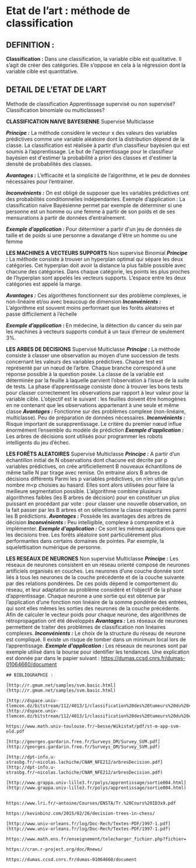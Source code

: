 # Etat de l’art : méthode de classification

## DEFINITION :

**Classification :** Dans une classification, la variable cible est qualitative. Il s’agit de créer des catégories. Elle s’oppose en cela à la régression dont la variable cible est quantitative.

## DETAIL DE L’ETAT DE L’ART


Methode de classification 
Apprentissage supervisé ou non supervisé? 
Classification binomiale ou multiclasses?

**CLASSIFICATION NAIVE BAYESIENNE** 
Supervisé Multiclasse

**_Principe :_** La méthode considère le vecteur x des valeurs des variables prédictives comme une variable aléatoire dont la distribution dépend de la classe. La classification est réalisée à partir d’un classifieur bayésien qui est soumis à l’apprentissage. Le but de l’apprentissage pour le classifieur bayésien est d'estimer la
probabilité a priori des classes et d'estimer la densité de probabilités des classes.

**_Avantages :_** L’efficacité et la simplicité de l’algorithme, et le peu de données nécessaires pour l’entrainer.

**_Inconvénients :_** On est obligé de supposer que les variables prédictives ont des probabilités conditionnelles indépendantes.
Exemple d’application : La classification naïve Bayésienne permet par exemple de déterminer si une personne est un homme ou une femme à partir de son poids et de ses mensurations à partir de données d’entraînement.

**_Exemple d’application :_** Pour déterminer a partir d'un jeu de données de taille et de poids si une personne a davatange d'être un homme ou une femme

**LES MACHINES A VECTEURS SUPPORTS** Non supervisé Binomial
**_Principe :_** La méthode consiste à trouver un hyperplan optimal qui sépare les deux catégories. Cet hyperplan doit avoir la distance la plus faible possible avec chacune
des catégories. Dans chaque catégorie, les points les plus proches de l’hyperplan sont appelés les vecteurs supports. L’espace entre les deux catégories est appelé la
marge.

**_Avantages :_** Ces algorithmes fonctionnent sur des problème complexes, ie non-linéaire et/ou avec beaucoup de dimension
**_Inconvénients :_** L’algorithme est souvent moins performant que les forêts aléatoires et passe difficilement à l’échelle


**_Exemple d’application :_** En médecine, la détection du cancer du sein par les machines à vecteurs supports conduit à un taux d’erreur de seulement 3%.

**LES ARBES DE DECISIONS** Supervisé Multiclasse
**_Principe :_**
La méthode consiste à classer une observation au moyen d’une succession de tests concernant les valeurs des variables prédictives. Chaque test est représenté par
un nœud de l’arbre. Chaque branche correspond à une réponse possible à la question posée. La classe de la variable est déterminée par la feuille à laquelle parvient
l’observation à l’issue de la suite de tests.
La phase d’apprentissage consiste donc à trouver les bons tests pour classer correctement les observations par rapport à leur valeur pour la variable cible.
L’objectif est le suivant : les feuilles doivent être homogènes en ne contenant que les observations appartenant à une seule et même classe
**_Avantages :_** Fonctionne sur des problèmes complexe (non-linéaire, multiclasse). Peu de préparation de données nécessaires.
**_Inconvénients :_** Risque important de surapprentissage. Le critère du premier nœud influe énormément l’ensemble du modèle de prédiction
**_Exemple d’application :_** Les arbres de décisions sont utilisés pour programmer les robots intelligents du jeu d’échec.


**LES FORÊTS ALEATOIRES** Supervisé Multiclasse
**_Principe :_** A partir d’un échantillon initial de N observations dont chacune est décrite par p variables prédictives, on crée artificiellement B nouveaux échantillons de
même taille N par tirage avec remise. On entraine alors B arbres de décisions différents
Parmi les p variables prédictives, on n’en utilise qu’un nombre m<p choisies au hasard. Elles sont alors utilisées pour faire la meilleure segmentation possible.
L’algorithme combine plusieurs algorithmes faibles (les B arbres de décision) pour en constituer un plus puissant en procédant par vote : pour classer une nouvelle
observation, on la fait passer par les B arbres et on sélectionne la classe majoritaires parmi les B prédictions.
**_Avantages :_** Possède les avantages des arbres de décision
**_Inconvénients :_** Peu intelligible, complexe à comprendre et à implémenter.
**_Exemple d’application :_** Ce sont les mêmes applications que les decisions tree. Les forêts aléatoire sont particulièrement plus performantes dans certains domaines
de pointes. Par exemple, la squelettisation numérique de personne.

**LES RESEAUX DE NEURONES** Non supervisé Multiclasse
**_Principe :_** Les réseaux de neurones consistent en un réseau orienté composé de neurones artificiels organisés en couches.
Les neurones d’une couche donnée sont liés à tous les neurones de la couche précédente et de la couche suivante par des relations pondérées. De ces poids dépend
le comportement du réseau, et leur adaptation au problème considéré et l’objectif de la phase d’apprentissage. Chaque neurone a une sortie qui est obtenue par
l’application d’une fonction non linéaire de la somme pondérée des entrées, qui sont elles mêmes les sorties des neurones de la couche précédente. Afin de calculer
le vecteur poids pour chaque neurone, des algorithmes de rétropropagation ont été développés
**_Avantages :_** Les réseaux de neurones permettent de traiter des problèmes de classification non linéaires complexes.
**_Inconvénients :_** Le choix de la structure du réseau de neurone est compliqué. Il existe un risque de tomber dans un minimum local lors de l’apprentissage.
**_Exemple d'application :_** Les réseaux de neurones sont par exemple utilisé dans la bourse pour identifier les tendances. Une explication est donnée par dans le papier
suivant : https://dumas.ccsd.cnrs.fr/dumas-01064660/document
```
## BIBLIOGRAPHIE :

[http://r.gmum.net/samples/svm.basic.html](http://r.gmum.net/samples/svm.basic.html)

[http://dspace.univ-tlemcen.dz/bitstream/112/4013/1/classification%20des%20tumeurs%20du%20cancer%20du%20sein%20par%20approche%20SVM](http://dspace.univ-tlemcen.dz/bitstream/112/4013/1/classification%20des%20tumeurs%20du%20cancer%20du%20sein%20par%20approche%20SVM)

https://www.math.univ-toulouse.fr/~besse/Wikistat/pdf/st-m-app-svm-old.pdf

[http://georges.gardarin.free.fr/Surveys_DM/Survey_SVM.pdf](http://georges.gardarin.free.fr/Surveys_DM/Survey_SVM.pdf)

[http://dpt-info.u-strasbg.fr/~nicolas.lachiche/CNAM_NFE212/arbresDecision.pdf](http://dpt-info.u-strasbg.fr/~nicolas.lachiche/CNAM_NFE212/arbresDecision.pdf)

[http://www.grappa.univ-lille3.fr/polys/apprentissage/sortie004.html](http://www.grappa.univ-lille3.fr/polys/apprentissage/sortie004.html)


https://www.lri.fr/~antoine/Courses/ENSTA/Tr.%20Cours%20ID3x9.pdf

https://kevinbinz.com/2015/02/26/decision-trees-in-chess/

[http://www.univ-orleans.fr/log/Doc-Rech/Textes-PDF/1997-1.pdf](http://www.univ-orleans.fr/log/Doc-Rech/Textes-PDF/1997-1.pdf)

https://www.math.ens.fr/enseignement/telecharger_fichier.php?fichier=

https://cran.r-project.org/doc/Rnews/

https://dumas.ccsd.cnrs.fr/dumas-01064660/document
